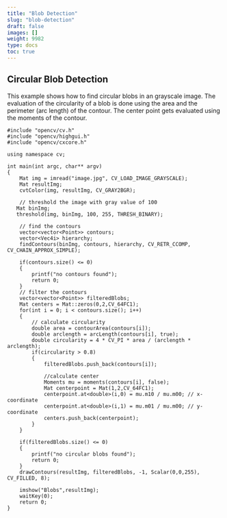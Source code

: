 ```yaml
---
title: "Blob Detection"
slug: "blob-detection"
draft: false
images: []
weight: 9982
type: docs
toc: true
---
```


## Circular Blob Detection
<!-- language-all: cpp -->

This example shows how to find circular blobs in an grayscale image. The evaluation of the circularity of a blob is done using the area and the perimeter (arc length) of the contour. The center point gets evaluated using the moments of the contour.
    
 

    #include "opencv/cv.h"
    #include "opencv/highgui.h"
    #include "opencv/cxcore.h"
    
    using namespace cv;
    
    int main(int argc, char** argv)
    {
        Mat img = imread("image.jpg", CV_LOAD_IMAGE_GRAYSCALE);
        Mat resultImg;
        cvtColor(img, resultImg, CV_GRAY2BGR);
    
        // threshold the image with gray value of 100
       Mat binImg;
       threshold(img, binImg, 100, 255, THRESH_BINARY);
    
        // find the contours
        vector<vector<Point>> contours;
        vector<Vec4i> hierarchy;
        findContours(binImg, contours, hierarchy, CV_RETR_CCOMP, CV_CHAIN_APPROX_SIMPLE);
    
        if(contours.size() <= 0)
        {
            printf("no contours found");
            return 0;
        }
        // filter the contours
        vector<vector<Point>> filteredBlobs;
        Mat centers = Mat::zeros(0,2,CV_64FC1);
        for(int i = 0; i < contours.size(); i++)
        {
            // calculate circularity
            double area = contourArea(contours[i]);
            double arclength = arcLength(contours[i], true);
            double circularity = 4 * CV_PI * area / (arclength * arclength);
            if(circularity > 0.8)
            {
                filteredBlobs.push_back(contours[i]);
            
                //calculate center
                Moments mu = moments(contours[i], false);
                Mat centerpoint = Mat(1,2,CV_64FC1);
                centerpoint.at<double>(i,0) = mu.m10 / mu.m00; // x-coordinate
                centerpoint.at<double>(i,1) = mu.m01 / mu.m00; // y-coordinate
                centers.push_back(centerpoint);
            }
        }
    
        if(filteredBlobs.size() <= 0)
        {
            printf("no circular blobs found");
            return 0;
        }
        drawContours(resultImg, filteredBlobs, -1, Scalar(0,0,255), CV_FILLED, 8);
    
        imshow("Blobs",resultImg);
        waitKey(0);
        return 0;
    }


